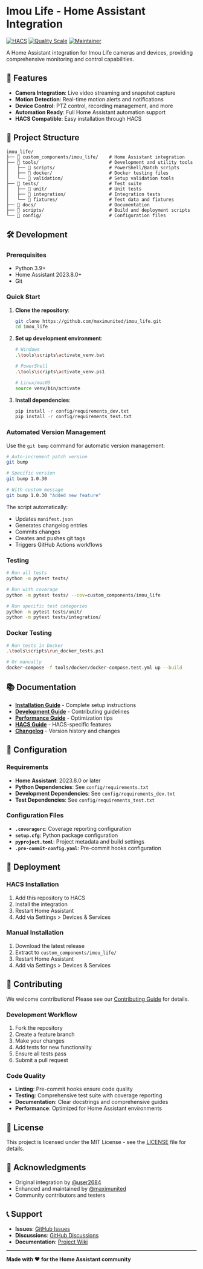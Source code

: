 # Imou Life - Home Assistant Integration

[![HACS](https://img.shields.io/badge/HACS-Default-orange.svg)](https://github.com/custom-components/hacs)
[![Quality Scale](https://img.shields.io/badge/Quality%20Scale-Platinum-brightgreen.svg)](https://github.com/custom-components/hacs#quality-scale)
[![Maintainer](https://img.shields.io/badge/maintainer-@maximunited-blue.svg)](https://github.com/maximunited)

A Home Assistant integration for Imou Life cameras and devices, providing comprehensive monitoring and control capabilities.

## 🚀 Features

- **Camera Integration**: Live video streaming and snapshot capture
- **Motion Detection**: Real-time motion alerts and notifications
- **Device Control**: PTZ control, recording management, and more
- **Automation Ready**: Full Home Assistant automation support
- **HACS Compatible**: Easy installation through HACS

## 📁 Project Structure

```
imou_life/
├── 📁 custom_components/imou_life/    # Home Assistant integration
├── 📁 tools/                          # Development and utility tools
│   ├── 📁 scripts/                    # PowerShell/Batch scripts
│   ├── 📁 docker/                     # Docker testing files
│   └── 📁 validation/                 # Setup validation tools
├── 📁 tests/                          # Test suite
│   ├── 📁 unit/                       # Unit tests
│   ├── 📁 integration/                # Integration tests
│   └── 📁 fixtures/                   # Test data and fixtures
├── 📁 docs/                           # Documentation
├── 📁 scripts/                        # Build and deployment scripts
└── 📁 config/                         # Configuration files
```

## 🛠️ Development

### Prerequisites

- Python 3.9+
- Home Assistant 2023.8.0+
- Git

### Quick Start

1. **Clone the repository**:
   ```bash
   git clone https://github.com/maximunited/imou_life.git
   cd imou_life
   ```

2. **Set up development environment**:
   ```bash
   # Windows
   .\tools\scripts\activate_venv.bat
   
   # PowerShell
   .\tools\scripts\activate_venv.ps1
   
   # Linux/macOS
   source venv/bin/activate
   ```

3. **Install dependencies**:
   ```bash
   pip install -r config/requirements_dev.txt
   pip install -r config/requirements_test.txt
   ```

### Automated Version Management

Use the `git bump` command for automatic version management:

```bash
# Auto-increment patch version
git bump

# Specific version
git bump 1.0.30

# With custom message
git bump 1.0.30 "Added new feature"
```

The script automatically:
- Updates `manifest.json`
- Generates changelog entries
- Commits changes
- Creates and pushes git tags
- Triggers GitHub Actions workflows

### Testing

```bash
# Run all tests
python -m pytest tests/

# Run with coverage
python -m pytest tests/ --cov=custom_components/imou_life

# Run specific test categories
python -m pytest tests/unit/
python -m pytest tests/integration/
```

### Docker Testing

```bash
# Run tests in Docker
.\tools\scripts\run_docker_tests.ps1

# Or manually
docker-compose -f tools/docker/docker-compose.test.yml up --build
```

## 📚 Documentation

- **[Installation Guide](docs/README.md)** - Complete setup instructions
- **[Development Guide](docs/DEVELOPMENT.md)** - Contributing guidelines
- **[Performance Guide](docs/PERFORMANCE_TROUBLESHOOTING.md)** - Optimization tips
- **[HACS Guide](docs/HACS_ENHANCEMENTS.md)** - HACS-specific features
- **[Changelog](docs/CHANGELOG.md)** - Version history and changes

## 🔧 Configuration

### Requirements

- **Home Assistant**: 2023.8.0 or later
- **Python Dependencies**: See `config/requirements.txt`
- **Development Dependencies**: See `config/requirements_dev.txt`
- **Test Dependencies**: See `config/requirements_test.txt`

### Configuration Files

- **`.coveragerc`**: Coverage reporting configuration
- **`setup.cfg`**: Python package configuration
- **`pyproject.toml`**: Project metadata and build settings
- **`.pre-commit-config.yaml`**: Pre-commit hooks configuration

## 🚀 Deployment

### HACS Installation

1. Add this repository to HACS
2. Install the integration
3. Restart Home Assistant
4. Add via Settings > Devices & Services

### Manual Installation

1. Download the latest release
2. Extract to `custom_components/imou_life/`
3. Restart Home Assistant
4. Add via Settings > Devices & Services

## 🤝 Contributing

We welcome contributions! Please see our [Contributing Guide](docs/CONTRIBUTING.md) for details.

### Development Workflow

1. Fork the repository
2. Create a feature branch
3. Make your changes
4. Add tests for new functionality
5. Ensure all tests pass
6. Submit a pull request

### Code Quality

- **Linting**: Pre-commit hooks ensure code quality
- **Testing**: Comprehensive test suite with coverage reporting
- **Documentation**: Clear docstrings and comprehensive guides
- **Performance**: Optimized for Home Assistant environments

## 📄 License

This project is licensed under the MIT License - see the [LICENSE](LICENSE) file for details.

## 🙏 Acknowledgments

- Original integration by [@user2684](https://github.com/user2684)
- Enhanced and maintained by [@maximunited](https://github.com/maximunited)
- Community contributors and testers

## 📞 Support

- **Issues**: [GitHub Issues](https://github.com/maximunited/imou_life/issues)
- **Discussions**: [GitHub Discussions](https://github.com/maximunited/imou_life/discussions)
- **Documentation**: [Project Wiki](https://github.com/maximunited/imou_life/wiki)

---

**Made with ❤️ for the Home Assistant community**
